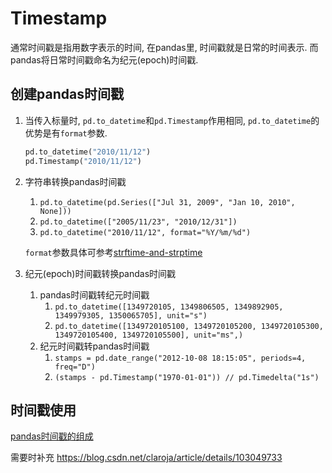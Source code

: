 # Timestamp


通常时间戳是指用数字表示的时间, 在pandas里, 时间戳就是日常的时间表示. 而pandas将日常时间戳命名为纪元(epoch)时间戳.


## 创建pandas时间戳


1. 当传入标量时, `pd.to_datetime`和`pd.Timestamp`作用相同, `pd.to_datetime`的优势是有`format`参数.

    ```python
    pd.to_datetime("2010/11/12")
    pd.Timestamp("2010/11/12")
    ```


1. 字符串转换pandas时间戳
    1. `pd.to_datetime(pd.Series(["Jul 31, 2009", "Jan 10, 2010", None]))`
    2. `pd.to_datetime(["2005/11/23", "2010/12/31"])`
    3. `pd.to_datetime("2010/11/12", format="%Y/%m/%d")`
    
    `format`参数具体可参考[strftime-and-strptime](https://docs.python.org/3/library/datetime.html#strftime-and-strptime-behavior)

2. 纪元(epoch)时间戳转换pandas时间戳
    1. pandas时间戳转纪元时间戳
        1. `pd.to_datetime([1349720105, 1349806505, 1349892905, 1349979305, 1350065705], unit="s")`
        2. `pd.to_datetime([1349720105100, 1349720105200, 1349720105300, 1349720105400, 1349720105500], unit="ms",)`
    2. 纪元时间戳转pandas时间戳
        1. `stamps = pd.date_range("2012-10-08 18:15:05", periods=4, freq="D")`
        2. `(stamps - pd.Timestamp("1970-01-01")) // pd.Timedelta("1s")`



## 时间戳使用

[pandas时间戳的组成](https://pandas.pydata.org/docs/user_guide/timeseries.html#time-date-components)















































需要时补充
https://blog.csdn.net/claroja/article/details/103049733